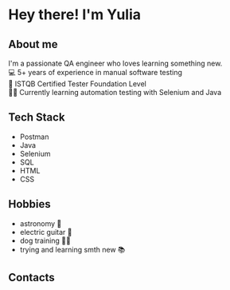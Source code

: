 # Hey there! I'm Yulia

## About me
I'm a passionate QA engineer who loves learning something new.\
:computer: 5+ years of experience in manual software testing\
:page_facing_up: ISTQB Certified Tester Foundation Level\
:woman_student: Currently learning automation testing with Selenium and Java
<!-- :email: Shoot me an email at yulia.dmitrieva@yahoo.com -->

## Tech Stack
* Postman
* Java
* Selenium
* SQL
* HTML
* CSS


## Hobbies
* astronomy :stars:
* electric guitar :guitar:
* dog training :service_dog:
* trying and learning smth new :books:

## Contacts




